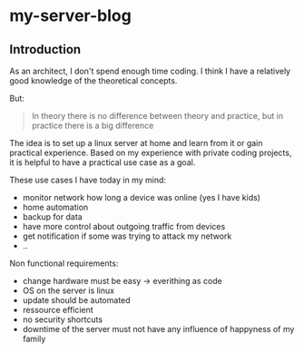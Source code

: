 # my-server-blog

## Introduction

As an architect, I don't spend enough time coding. I think I have a relatively good knowledge of the theoretical concepts.

But:

> In theory there is no difference between theory and practice, but in practice there is a big difference

The idea is to set up a linux server at home and learn from it or gain practical experience.
Based on my experience with private coding projects, it is helpful to have a practical use case as a goal.

These use cases I have today in my mind:

* monitor network how long a device was online (yes I have kids)
* home automation
* backup for data 
* have more control about outgoing traffic from devices
* get notification if some was trying to attack my network
* ..

Non functional requirements:

* change hardware must be easy -> everithing as code 
* OS on the server is linux
* update should be automated
* ressource efficient
* no security shortcuts
* downtime of the server must not have any influence of happyness of my family 
